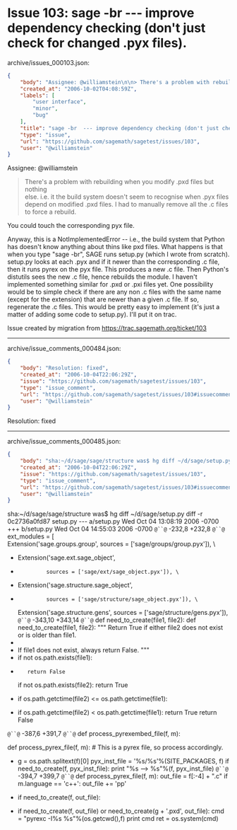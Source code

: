 # Issue 103: sage -br  --- improve dependency checking (don't just check for changed .pyx files).

archive/issues_000103.json:
```json
{
    "body": "Assignee: @williamstein\n\n> There's a problem with rebuilding when you modify .pxd files but nothing  \n> else. i.e. it the build system doesn't seem to recognise when .pyx files  \n> depend on modified .pxd files. I had to manually remove all the .c files  \n> to force a rebuild.\n\nYou could touch the corresponding pyx file.\n\nAnyway, this is a NotImplementedError -- i.e., the build system that Python has doesn't\nknow anything about thins like pxd files.   What happens is that when you type\n\"sage -br\", SAGE runs setup.py (which I wrote from scratch).  setup.py looks\nat each .pyx and if it newer than the corresponding .c file, then it runs\npyrex on the pyx file.  This produces a new .c file.   Then Python's distutils\nsees the new .c file, hence rebuilds the module.    I haven't implemented\nsomething similar for .pxd or .pxi files yet.    One possibility would be to\nsimple check if there are any non .c files with the same name (except for the\nextension) that are newer than a given .c file.  If so, regenerate the .c files.\nThis would be pretty easy to implement (it's just a matter of adding some code\nto setup.py).  I'll put it on trac. \n\nIssue created by migration from https://trac.sagemath.org/ticket/103\n\n",
    "created_at": "2006-10-02T04:08:59Z",
    "labels": [
        "user interface",
        "minor",
        "bug"
    ],
    "title": "sage -br  --- improve dependency checking (don't just check for changed .pyx files).",
    "type": "issue",
    "url": "https://github.com/sagemath/sagetest/issues/103",
    "user": "@williamstein"
}
```
Assignee: @williamstein

> There's a problem with rebuilding when you modify .pxd files but nothing  
> else. i.e. it the build system doesn't seem to recognise when .pyx files  
> depend on modified .pxd files. I had to manually remove all the .c files  
> to force a rebuild.

You could touch the corresponding pyx file.

Anyway, this is a NotImplementedError -- i.e., the build system that Python has doesn't
know anything about thins like pxd files.   What happens is that when you type
"sage -br", SAGE runs setup.py (which I wrote from scratch).  setup.py looks
at each .pyx and if it newer than the corresponding .c file, then it runs
pyrex on the pyx file.  This produces a new .c file.   Then Python's distutils
sees the new .c file, hence rebuilds the module.    I haven't implemented
something similar for .pxd or .pxi files yet.    One possibility would be to
simple check if there are any non .c files with the same name (except for the
extension) that are newer than a given .c file.  If so, regenerate the .c files.
This would be pretty easy to implement (it's just a matter of adding some code
to setup.py).  I'll put it on trac. 

Issue created by migration from https://trac.sagemath.org/ticket/103





---

archive/issue_comments_000484.json:
```json
{
    "body": "Resolution: fixed",
    "created_at": "2006-10-04T22:06:29Z",
    "issue": "https://github.com/sagemath/sagetest/issues/103",
    "type": "issue_comment",
    "url": "https://github.com/sagemath/sagetest/issues/103#issuecomment-484",
    "user": "@williamstein"
}
```

Resolution: fixed



---

archive/issue_comments_000485.json:
```json
{
    "body": "sha:~/d/sage/sage/structure was$ hg diff ~/d/sage/setup.py\ndiff -r 0c2736a0fd87 setup.py\n--- a/setup.py  Wed Oct 04 13:08:19 2006 -0700\n+++ b/setup.py  Wed Oct 04 14:55:03 2006 -0700\n`@``@` -232,8 +232,8 `@``@` ext_modules = [ \\\n     Extension('sage.groups.group',\n               sources = ['sage/groups/group.pyx']), \\\n \n-    Extension('sage.ext.sage_object',\n-              sources = ['sage/ext/sage_object.pyx']), \\\n+    Extension('sage.structure.sage_object',\n+              sources = ['sage/structure/sage_object.pyx']), \\\n \n     Extension('sage.structure.gens',\n               sources = ['sage/structure/gens.pyx']), \\\n`@``@` -343,10 +343,14 `@``@` def need_to_create(file1, file2):\n def need_to_create(file1, file2):\n     \"\"\"\n     Return True if either file2 does not exist or is older than file1.\n+\n+    If file1 does not exist, always return False. \n     \"\"\"\n+    if not os.path.exists(file1):\n+        return False\n     if not os.path.exists(file2):\n         return True\n-    if os.path.getctime(file2) <= os.path.getctime(file1):\n+    if os.path.getctime(file2) < os.path.getctime(file1):\n         return True\n     return False\n     \n`@``@` -387,6 +391,7 `@``@` def process_pyrexembed_file(f, m):\n \n def process_pyrex_file(f, m):\n     # This is a pyrex file, so process accordingly.\n+    g = os.path.splitext(f)[0]\n     pyx_inst_file = '%s/%s'%(SITE_PACKAGES, f)\n     if need_to_create(f, pyx_inst_file):\n         print \"%s --> %s\"%(f, pyx_inst_file)\n`@``@` -394,7 +399,7 `@``@` def process_pyrex_file(f, m):\n     out_file = f[:-4] + \".c\"\n     if m.language == 'c++':\n         out_file += 'pp'\n-    if need_to_create(f, out_file):\n+    if need_to_create(f, out_file) or need_to_create(g + '.pxd', out_file):\n         cmd = \"pyrexc -I%s %s\"%(os.getcwd(),f)\n         print cmd\n         ret = os.system(cmd)",
    "created_at": "2006-10-04T22:06:29Z",
    "issue": "https://github.com/sagemath/sagetest/issues/103",
    "type": "issue_comment",
    "url": "https://github.com/sagemath/sagetest/issues/103#issuecomment-485",
    "user": "@williamstein"
}
```

sha:~/d/sage/sage/structure was$ hg diff ~/d/sage/setup.py
diff -r 0c2736a0fd87 setup.py
--- a/setup.py  Wed Oct 04 13:08:19 2006 -0700
+++ b/setup.py  Wed Oct 04 14:55:03 2006 -0700
`@``@` -232,8 +232,8 `@``@` ext_modules = [ \
     Extension('sage.groups.group',
               sources = ['sage/groups/group.pyx']), \
 
-    Extension('sage.ext.sage_object',
-              sources = ['sage/ext/sage_object.pyx']), \
+    Extension('sage.structure.sage_object',
+              sources = ['sage/structure/sage_object.pyx']), \
 
     Extension('sage.structure.gens',
               sources = ['sage/structure/gens.pyx']), \
`@``@` -343,10 +343,14 `@``@` def need_to_create(file1, file2):
 def need_to_create(file1, file2):
     """
     Return True if either file2 does not exist or is older than file1.
+
+    If file1 does not exist, always return False. 
     """
+    if not os.path.exists(file1):
+        return False
     if not os.path.exists(file2):
         return True
-    if os.path.getctime(file2) <= os.path.getctime(file1):
+    if os.path.getctime(file2) < os.path.getctime(file1):
         return True
     return False
     
`@``@` -387,6 +391,7 `@``@` def process_pyrexembed_file(f, m):
 
 def process_pyrex_file(f, m):
     # This is a pyrex file, so process accordingly.
+    g = os.path.splitext(f)[0]
     pyx_inst_file = '%s/%s'%(SITE_PACKAGES, f)
     if need_to_create(f, pyx_inst_file):
         print "%s --> %s"%(f, pyx_inst_file)
`@``@` -394,7 +399,7 `@``@` def process_pyrex_file(f, m):
     out_file = f[:-4] + ".c"
     if m.language == 'c++':
         out_file += 'pp'
-    if need_to_create(f, out_file):
+    if need_to_create(f, out_file) or need_to_create(g + '.pxd', out_file):
         cmd = "pyrexc -I%s %s"%(os.getcwd(),f)
         print cmd
         ret = os.system(cmd)
